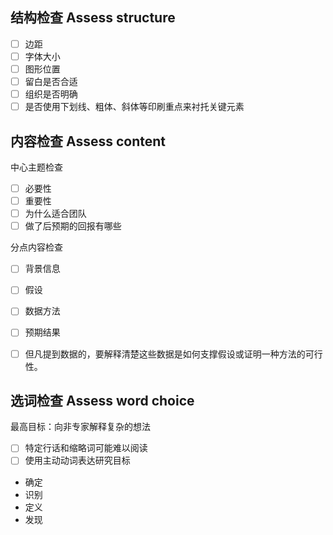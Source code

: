 ## 结构检查 Assess structure

- [ ] 边距
- [ ] 字体大小
- [ ] 图形位置
- [ ] 留白是否合适
- [ ] 组织是否明确
- [ ] 是否使用下划线、粗体、斜体等印刷重点来衬托关键元素

## 内容检查 Assess content

中心主题检查

- [ ] 必要性
- [ ] 重要性
- [ ] 为什么适合团队
- [ ] 做了后预期的回报有哪些

分点内容检查

- [ ] 背景信息
- [ ] 假设
- [ ] 数据方法
- [ ] 预期结果

- [ ] 但凡提到数据的，要解释清楚这些数据是如何支撑假设或证明一种方法的可行性。

## 选词检查 Assess word choice

最高目标：向非专家解释复杂的想法

- [ ] 特定行话和缩略词可能难以阅读
- [ ] 使用主动动词表达研究目标

- 确定
- 识别
- 定义
- 发现
